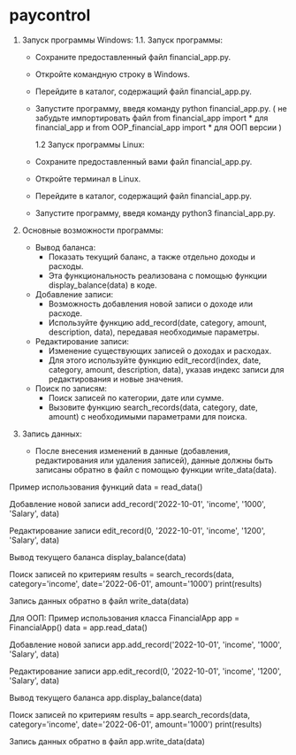 # paycontrol

1. Запуск программы Windows:
    1.1.  Запуск программы:
   - Сохраните предоставленный файл financial_app.py.
   - Откройте командную строку в Windows.
   - Перейдите в каталог, содержащий файл financial_app.py.
   - Запустите программу, введя команду python financial_app.py.
(
не забудьте импортировать файл from financial_app import *  для financial_app
и
from OOP_financial_app import * для ООП версии
)
  
     1.2 Запуск программы Linux:
   - Сохраните предоставленный вами файл financial_app.py.
   - Откройте терминал в Linux.
   - Перейдите в каталог, содержащий файл financial_app.py.
   - Запустите программу, введя команду python3 financial_app.py.

3. Основные возможности программы:
   - Вывод баланса:
     - Показать текущий баланс, а также отдельно доходы и расходы.
     - Эта функциональность реализована с помощью функции display_balance(data) в коде.
   - Добавление записи:
     - Возможность добавления новой записи о доходе или расходе.
     - Используйте функцию add_record(date, category, amount, description, data), передавая необходимые параметры.
   - Редактирование записи:
     - Изменение существующих записей о доходах и расходах.
     - Для этого используйте функцию edit_record(index, date, category, amount, description, data), указав индекс записи для редактирования и новые значения.
   - Поиск по записям:
     - Поиск записей по категории, дате или сумме.
     - Вызовите функцию search_records(data, category, date, amount) с необходимыми параметрами для поиска.

4. Запись данных:
   - После внесения изменений в данные (добавления, редактирования или удаления записей), данные должны быть записаны обратно в файл с помощью функции write_data(data).

Пример использования функций
data = read_data()

Добавление новой записи
add_record('2022-10-01', 'income', '1000', 'Salary', data)

Редактирование записи
edit_record(0, '2022-10-01', 'income', '1200', 'Salary', data)

Вывод текущего баланса
display_balance(data)

Поиск записей по критериям
results = search_records(data, category='income', date='2022-06-01', amount='1000')
print(results)

Запись данных обратно в файл
write_data(data)



Для ООП:
Пример использования класса FinancialApp
app = FinancialApp()
data = app.read_data()

Добавление новой записи
app.add_record('2022-10-01', 'income', '1000', 'Salary', data)

Редактирование записи
app.edit_record(0, '2022-10-01', 'income', '1200', 'Salary', data)

Вывод текущего баланса
app.display_balance(data)

Поиск записей по критериям
results = app.search_records(data, category='income', date='2022-06-01', amount='1000')
print(results)

Запись данных обратно в файл
app.write_data(data)

